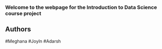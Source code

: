 ### Welcome to the webpage for the Introduction to Data Science course project

## Authors
#Meghana
#Joyln
#Adarsh
